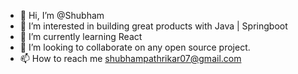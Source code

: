 - 👋 Hi, I’m @Shubham
- 👀 I’m interested in building great products with Java | Springboot
- 🌱 I’m currently learning React
- 💞️ I’m looking to collaborate on any open source project.
- 📫 How to reach me shubhampathrikar07@gmail.com

<!---
shubhampathrikar/shubhampathrikar is a ✨ special ✨ repository because its `README.md` (this file) appears on your GitHub profile.
You can click the Preview link to take a look at your changes.
--->
